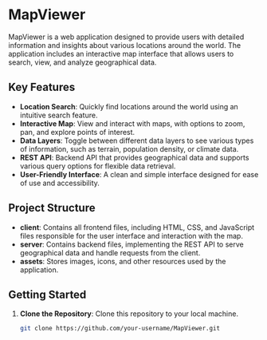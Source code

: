 # MapViewer

MapViewer is a web application designed to provide users with detailed information and insights about various locations around the world. The application includes an interactive map interface that allows users to search, view, and analyze geographical data.

## Key Features

- **Location Search**: Quickly find locations around the world using an intuitive search feature.
- **Interactive Map**: View and interact with maps, with options to zoom, pan, and explore points of interest.
- **Data Layers**: Toggle between different data layers to see various types of information, such as terrain, population density, or climate data.
- **REST API**: Backend API that provides geographical data and supports various query options for flexible data retrieval.
- **User-Friendly Interface**: A clean and simple interface designed for ease of use and accessibility.

## Project Structure

- **client**: Contains all frontend files, including HTML, CSS, and JavaScript files responsible for the user interface and interaction with the map.
- **server**: Contains backend files, implementing the REST API to serve geographical data and handle requests from the client.
- **assets**: Stores images, icons, and other resources used by the application.

## Getting Started

1. **Clone the Repository**: Clone this repository to your local machine.

   ```bash
   git clone https://github.com/your-username/MapViewer.git
